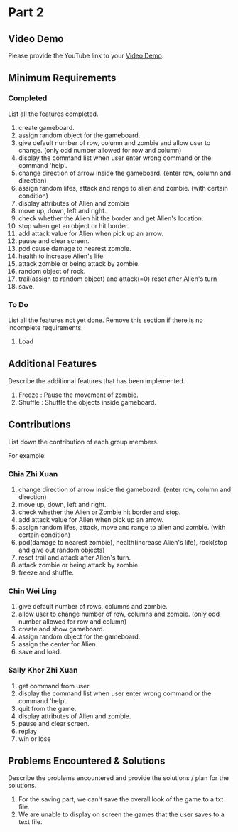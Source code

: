# Part 2

## Video Demo

Please provide the YouTube link to your [Video Demo]([https://youtube.com](https://www.youtube.com/watch?v=nOr-Q1nZkvk)).

## Minimum Requirements

### Completed

List all the features completed.

1. create gameboard.
2. assign random object for the gameboard.
3. give default number of row, column and zombie and allow user to change. (only odd number allowed for row and column) 
4. display the command list when user enter wrong command or the command 'help'.
5. change direction of arrow inside the gameboard. (enter row, column and direction)
6. assign random lifes, attack and range to alien and zombie. (with certain condition)
7. display attributes of Alien and zombie
8. move up, down, left and right.
9. check whether the Alien hit the border and get Alien's location.
10. stop when get an object or hit border.
11. add attack value for Alien when pick up an arrow.
12. pause and clear screen.
13. pod cause damage to nearest zombie.
14. health to increase Alien's life.
15. attack zombie or being attack by zombie.
16. random object of rock.
17. trail(assign to random object) and attack(=0) reset after Alien's turn
17. save.

### To Do

List all the features not yet done. Remove this section if there is no incomplete requirements.

1. Load

## Additional Features

Describe the additional features that has been implemented.
1. Freeze : Pause the movement of zombie.
2. Shuffle : Shuffle the objects inside gameboard.

## Contributions

List down the contribution of each group members.

For example:

### Chia Zhi Xuan

1. change direction of arrow inside the gameboard. (enter row, column and direction)
2. move up, down, left and right.
3. check whether the Alien or Zombie hit border and stop.
4. add attack value for Alien when pick up an arrow.
5. assign random lifes, attack, move and range to alien and zombie. (with certain condition)
6. pod(damage to nearest zombie), health(increase Alien's life), rock(stop and give out random objects)
7. reset trail and attack after Alien's turn.
8. attack zombie or being attack by zombie.
9. freeze and shuffle.


### Chin Wei Ling

1. give default number of rows, columns and zombie.
2. allow user to change number of row, columns and zombie. (only odd number allowed for row and column) 
3. create and show gameboard.
4. assign random object for the gameboard.
5. assign the center for Alien.
6. save and load.

### Sally Khor Zhi Xuan

1. get command from user.
2. display the command list when user enter wrong command or the command 'help'.
3. quit from the game.
4. display attributes of Alien and zombie.
5. pause and clear screen.
6. replay
7. win or lose

## Problems Encountered & Solutions

Describe the problems encountered and provide the solutions / plan for the solutions.

1. For the saving part, we can't save the overall look of the game to a txt file.
2. We are unable to display on screen the games that the user saves to a text file.
